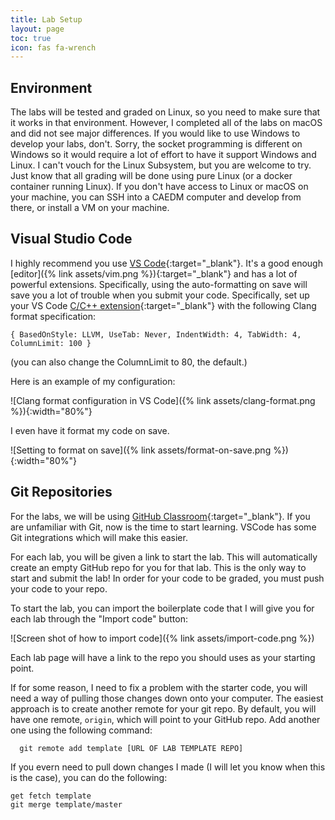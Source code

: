 ```yaml
---
title: Lab Setup
layout: page
toc: true
icon: fas fa-wrench
---
```


## Environment

The labs will be tested and graded on Linux, so you need to make sure that it works in that environment. However, I completed all of the labs on macOS and did not see major differences. If you would like to use Windows to develop your labs, don't. Sorry, the socket programming is different on Windows so it would require a lot of effort to have it support Windows and Linux. I can't vouch for the Linux Subsystem, but you are welcome to try. Just know that all grading will be done using pure Linux (or a docker container running Linux). If you don't have access to Linux or macOS on your machine, you can SSH into a CAEDM computer and develop from there, or install a VM on your machine. 

## Visual Studio Code

I highly recommend you use [VS Code](https://code.visualstudio.com){:target="_blank"}. It's a good enough [editor]({% link assets/vim.png %}){:target="_blank"} and has a lot of powerful extensions. Specifically, using the auto-formatting on save will save you a lot of trouble when you submit your code. Specifically, set up your VS Code [C/C++ extension](https://marketplace.visualstudio.com/items?itemName=ms-vscode.cpptools){:target="_blank"} with the following Clang format specification:

```
{ BasedOnStyle: LLVM, UseTab: Never, IndentWidth: 4, TabWidth: 4, ColumnLimit: 100 }
```

(you can also change the ColumnLimit to 80, the default.)

Here is an example of my configuration:

![Clang format configuration in VS Code]({% link assets/clang-format.png %}){:width="80%"}

I even have it format my code on save.

![Setting to format on save]({% link assets/format-on-save.png %}){:width="80%"}

## Git Repositories

For the labs, we will be using [GitHub Classroom](https://classroom.github.com/classrooms){:target="_blank"}. If you are unfamiliar with Git, now is the time to start learning. VSCode has some Git integrations which will make this easier. 

For each lab, you will be given a link to start the lab. This will automatically create an empty GitHub repo for you for that lab. This is the only way to start and submit the lab! In order for your code to be graded, you must push your code to your repo. 

To start the lab, you can import the boilerplate code that I will give you for each lab through the "Import code" button:

![Screen shot of how to import code]({% link assets/import-code.png %})

Each lab page will have a link to the repo you should uses as your starting point. 

If for some reason, I need to fix a problem with the starter code, you will need a way of pulling those changes down onto your computer. The easiest approach is to create another remote for your git repo. By default, you will have one remote, `origin`, which will point to your GitHub repo. Add another one using the following command:

```
  git remote add template [URL OF LAB TEMPLATE REPO]
```

If you evern need to pull down changes I made (I will let you know when this is the case), you can do the following:

```
get fetch template
git merge template/master
```